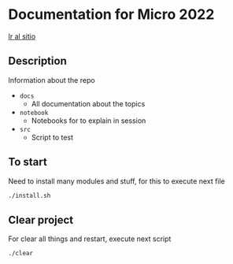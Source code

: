 # Documentation for Micro 2022

[Ir al sitio](#)

## Description

Information about the repo

- `docs`
  - All documentation about the topics
- `notebook`
  - Notebooks for to explain in session
- `src`
  - Script to test


## To start

Need to install many modules and stuff, for this to execute next file

```bash
./install.sh
```

## Clear project

For clear all things and restart, execute next script

```bash
./clear
```